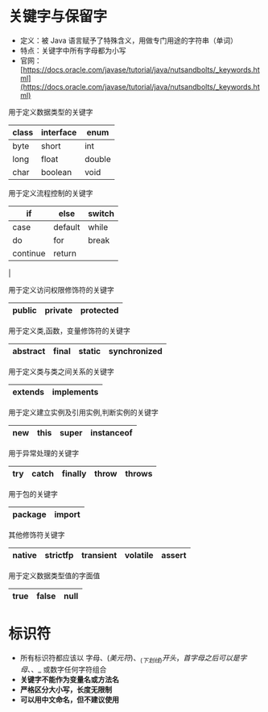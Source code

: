 # 关键字与保留字
- 定义：被 Java 语言赋予了特殊含义，用做专门用途的字符串（单词）
- 特点：关键字中所有字母都为小写
- 官网：[https://docs.oracle.com/javase/tutorial/java/nutsandbolts/_keywords.html](https://docs.oracle.com/javase/tutorial/java/nutsandbolts/_keywords.html)

用于定义数据类型的关键字

| class | interface | enum |
| --- | --- | --- |
| byte | short | int |
| long | float | double |
| char | boolean | void |

用于定义流程控制的关键字

| if | else | switch |
| --- | --- | --- |
| case | default | while |
| do | for | break |
| continue | return | 
 |

用于定义访问权限修饰符的关键字

| public | private | protected |
| --- | --- | --- |

用于定义类,函数，变量修饰符的关键字

| abstract | final | static | synchronized |
| --- | --- | --- | --- |

用于定义类与类之间关系的关键字

| extends | implements |
| --- | --- |

用于定义建立实例及引用实例,判断实例的关键字

| new | this | super | instanceof |
| --- | --- | --- | --- |

用于异常处理的关键字

| try | catch | finally | throw | throws |
| --- | --- | --- | --- | --- |

用于包的关键字

| package | import |
| --- | --- |

其他修饰符关键字

| native | strictfp | transient | volatile | assert |
| --- | --- | --- | --- | --- |

用于定义数据类型值的字面值

| true | false | null |
| --- | --- | --- |

# 标识符

- 所有标识符都应该以 字母、$(美元符)、_(下划线) 开头，首字母之后可以是 字母、$、_ 或数字任何字符组合
- **关键字不能作为变量名或方法名**
- **严格区分大小写，长度无限制**
- **可以用中文命名，但不建议使用**
